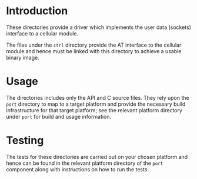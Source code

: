 # Introduction
These directories provide a driver which implements the user data (sockets) interface to a cellular module.

The files under the `ctrl` directory provide the AT interface to the cellular module and hence must be linked with this directory to achieve a usable binary image.

# Usage
The directories includes only the API and C source files.  They rely upon the `port` directory to map to a target platform and provide the necessary build infrastructure for that target platform; see the relevant platform directory under `port` for build and usage information.

# Testing
The tests for these directories are carried out on your chosen platform and hence can be found in the relevant platform directory of the `port` component along with instructions on how to run the tests.